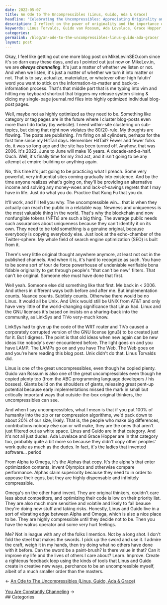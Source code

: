 ```yaml
---
date: 2022-05-07
title: An Ode to The Uncompressibles (Linus, Guido, Ada & Grace)
headline: "Celebrating the Uncompressibles: Appreciating Originality and Great Ideas"
description: I reflect on the power of originality and the importance of the 'uncompressibles' - Linus Torvalds and Guido van Rossum - who have created revolutionary ideas despite copying plenty. I explore the need to recognize and appreciate newness and uniqueness, and the potential of great ideas yet to be realized. I recognize the work of uncompressibles like Linus, Guido, Ada Lovelace, and Grace Hopper, and admire their contrast to the 'Alphas
keywords: Linus Torvalds, Guido van Rossum, Ada Lovelace, Grace Hopper, Originality, Uncompressibles, Revolutionary Ideas, Newness, Uniqueness, Blockchain, Nonfungible Tokens, NFTs, Alphas, Optimization, Copying, Contributions
categories: 
permalink: /blog/an-ode-to-the-uncompressibles-linus-guido-ada-grace/
layout: post
---
```



Okay, I feel like getting out one more blog post on MikeLevinSEO.com since it's
so darn easy these days, and as I pointed out just now on MikeLev.in, we are
***always channeling***. It's just a matter of whether we listen or not. And
when we listen, it's just a matter of whether we turn it into matter or not.
That is to say, actualize, materialize, or whatever other high falutin' word
you want to stick on the information-to-matter and back-to-information process.
That's that middle part that is me typing into vim and hitting my keyboard
shortcut that triggers my release system slicing & dicing my single-page
journal.md files into highly optimized individual blog-post pages.

Well, maybe not as highly optimized as they need to be. Something like category
or tag pages are in the future where I cluster blog-posts even more than I do
today (by website). I need within-site clustering on sub-topics, but doing that
right now violates the 80/20-rule. My thoughts are flowing. The posts are
publishing. I'm firing on all cylinders, perhaps for the first time since my
HitTail days. Remember HitTail? Fewer and fewer folks do, it was so long ago
and the site has been turned off. Anyhow, that was 2006. It's 2022. June to
June will make 16 years. A decade-and-a-half. Ouch. Well, it's finally time for
my 2nd act, and it isn't going to be any attempt at empire-building or anything
again.

No, this time it's just going to be practicing what I preach. Some very
powerful, very influential sites coming gradually into existence. And by the
time anyone realizes what's going on, they'll be providing an alternative
income and solving any money-woes and lack-of-savings regrets that I may have
in life. Just do what you do. Practice that Kung Fu that you do.

It'll work, and I'll tell you why. The uncompressible win... that is when
they actually can reach the public in a relatable way. Newness and uniqueness
is the most valuable thing in the world. That's why the blockchain and now
nonfungible tokens (NFTs) are such a big thing. The average public needs such
assurances about uniqueness because they can't identify it on its own. They
need to be told something is a genuine original, because everybody is copying
everybody else. Just look at the echo-chamber of the Twitter-sphere. My whole
field of search engine optimization (SEO) is built from it.

There's very little original thought anywhere anymore, at least not out in the
published channels. And when it is, it's hard to recognize as such. You have to
be some sort of tour de force powerhouse of undeniable verifiable bona fidable
originality to get through people's "that can't be new" filters. That can't be
original. Someone else must have done that first.

Well yeah. Someone else did something like that first. Me back in < 2006. And
others in different ways both before and after me. But implementation counts.
Nuance counts. Subtlety counts. Otherwise there would be no Linux. It would all
be Unix. And Unix would still be UNIX from AT&T and only have very little of
the world-changing significance that Linux had. Linux and the GNU licenses it's
based on insists on a sharing-back into the community, as LinkSys and TiVo
very-much know.

LinkSys had to give up the code of the WRT router and TiVo caused a corporately
corrupted version of the GNU license (gnu3) to be created just for it. But I
digress. The point is that old ideas when new again can be new ideas like
nobody's ever encountered before. The light goes on and you have LAMP. The
LAMPs go on and you have The Web. The Web goes on and you're here reading this
blog post. Unix didn't do that. Linus Torvalds did.

Linus is one of the great uncompressibles, even though he copied plenty. Guido
van Rossum is also one of the great uncompressibles even though he copied
plenty too (from the ABC programming language developers / his bosses). Giants
build on the shoulders of giants, releasing great pent-up potential because
early implementations missed the mark in small but critically important ways
that outside-the-box original thinkers, the uncompressibles can see.

And when I say uncompressibles, what I mean is that if you put 100% of
humanity into the zip or rar compression algorithms, we'd pack down to about
20% of our size, likely. That is, the people who make big differences,
contributions nobody else can or will make, they are the ones that aren't just
filtered out as white space. Linus and Guido are in that category. And it's not
all just dudes. Ada Lovelace and Grace Hopper are in that category too,
probably quite a bit more so because they didn't copy other peoples' work quite
as much as the dudes. In fact, it's the ladies that invented software...
period

From Alpha to Omega, it's the Alphas that copy. It's the alpha's that enter
optimization contents, invent Olympics and otherwise compare performance.
Alphas claim superiority because they need to in order to appease their egos,
but they are highly dispensable and infinitely compressible.

Omega's on the other hand invent. They are original thinkers, couldn't care
less about competitors, and optimizing their code is low on their priority
list. They are also much more sensitive and volatile and likely to fail beause
they're doing new stuff and taking risks. Honestly, Linus and Guido live in a
sort of vibrating edge between Alpha and Omega, which is also a nice place to
be. They are highly compressible until they decide not to be. Then you have the
walrus operator and some very hurt feelings.

Me? Not in league with any of the folks I mention. Not by a long shot. I don't
fold the steel that makes the swords. I pick up the sword and use it. I admire
the craft, weigh it in my hands, then try doing what no others have done with
it before. Can the sword be a paint-brush? Is there value in that? Can it
improve my life and the lives of others I care about? Learn. Improve. Create a
righteous feedback loop using the kinds of tools that Linus and Guido create in
creative new ways, perchance to be an uncompressible myself, albeit of a much
smaller order than the masters.


<div class="arrow-links"><div class="post-nav-prev"><span class="arrow">&larr;&nbsp;</span><a href="/blog/an-ode-to-the-uncompressibles-linus-guido-ada-grace/">An Ode to The Uncompressibles (Linus, Guido, Ada & Grace)</a></div> &nbsp; <div class="post-nav-next"><a href="/blog/you-are-constantly-channeling/">You Are Constantly Channeling</a><span class="arrow">&nbsp;&rarr;</span></div></div>
## Categories

<ul></ul>
